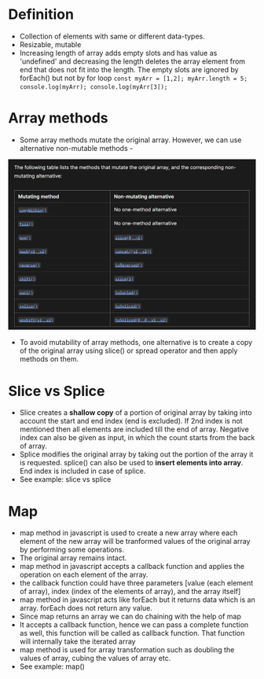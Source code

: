 # Definition
* Collection of elements with same or different data-types.
* Resizable, mutable
* Increasing length of array adds empty slots and has value as 'undefined' and decreasing the length deletes the array element from end that does not fit into the length. The empty slots are ignored by forEach() but not by for loop
  `const myArr = [1,2]; myArr.length = 5; console.log(myArr); console.log(myArr[3]);`

# Array methods
* Some array methods mutate the original array. However, we can use alternative non-mutable methods -
  
 ![mutable vs non-mutable array methods](https://github.com/harshitrajsinha/learn-js/blob/main/Assets/Screenshot%202024-08-25%20092701.png?raw=true)

 * To avoid mutability of array methods, one alternative is to create a copy of the original array using slice() or spread operator and then apply methods on them.

# Slice vs Splice
* Slice creates a **shallow copy** of a portion of original array by taking into account the start and end index (end is excluded). If 2nd index is not mentioned then all elements are included till the end of array. Negative index can also be given as input, in which the count starts from the back of array.
* Splice modifies the original array by taking out the portion of the array it is requested. splice() can also be used to **insert elements into array**. End index is included in case of splice.
* See example: slice vs splice

# Map
* map method in javascript is used to create a new array where each element of the new array will be tranformed values of the original array by performing some operations.
* The original array remains intact.
* map method in javascript accepts a callback function and applies the operation on each element of the array.
* the callback function could have three parameters [value (each element of array), index (index of the elements of array), and the array itself]
* map method in javascript acts like forEach but it returns data which is an array. forEach does not return any value. 
* Since map returns an array we can do chaining with the help of map
* It accepts a callback function, hence we can pass a complete function as well, this function will be called as callback function. That function will internally take the iterated array
* map method is used for array transformation such as doubling the values of array, cubing the values of array etc.
* See example: map()
